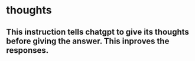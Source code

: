 # thoughts
## This instruction tells chatgpt to give its thoughts before giving the answer. This inproves the responses.
